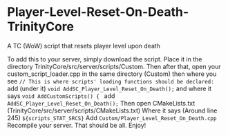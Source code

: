 # Player-Level-Reset-On-Death-TrinityCore
A TC (WoW) script that resets player level upon death

To add this to your server, simply download the script. Place it in the directory TrinityCore/src/server/scripts/Custom. Then after that, open your custom_script_loader.cpp in the same directory (Custom) then where you see
```// This is where scripts' loading functions should be declared:```
add (under it)
```void AddSC_Player_Level_Reset_On_Death();```
and where it says
```void AddCustomScripts() { ```
add
```AddSC_Player_Level_Reset_On_Death();```
Then open CMakeLists.txt (TrinityCore/src/server/scripts/CMakeLists.txt)
Where it says (Around line 245)
```${scripts_STAT_SRCS}```
Add
```Custom/Player_Level_Reset_On_Death.cpp```
Recompile your server. That should be all. Enjoy!
